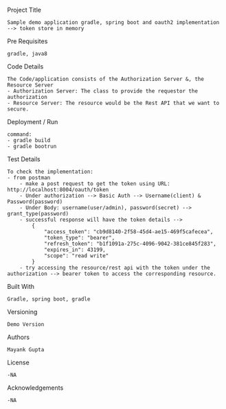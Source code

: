 Project Title
	
	Sample demo application gradle, spring boot and oauth2 implementation --> token store in memory


Pre Requisites
	
	gradle, java8

Code Details
	
	The Code/application consists of the Authorization Server &, the Resource Server
	- Authorization Server: The class to provide the requestor the authorization
	- Resource Server: The resource would be the Rest API that we want to secure. 
	
Deployment / Run
	
	command: 
	- gradle build
	- gradle bootrun

Test Details
	
	To check the implementation:
	- from postman
		- make a post request to get the token using URL: http://localhost:8004/oauth/token
		- Under authorization --> Basic Auth --> Username(client) & Password(password)
		- Under Body: username(user/admin), password(secret) --> grant_type(password)
		- successful response will have the token details -->
			{
    			"access_token": "cb9d8140-2f58-45d4-ae15-469f5cafecea",
    			"token_type": "bearer",
    			"refresh_token": "b1f1091a-275c-4096-9042-381ce845f283",
    			"expires_in": 43199,
    			"scope": "read write"
    		}
    	- try accessing the resource/rest api with the token under the authorization --> bearer token to access the corresponding resource.
	
Built With
	
	Gradle, spring boot, gradle

Versioning
	
	Demo Version

Authors
	
	Mayank Gupta

License
	
	-NA

Acknowledgements
	
	-NA
